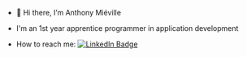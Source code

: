 - 👋 Hi there, I’m Anthony Miéville
-  I'm an 1st year apprentice programmer in application development

- How to reach me: <a href="https://www.linkedin.com/in/anthony-mi%C3%A9ville-3a8248199/"><img src="https://img.shields.io/badge/LinkedIn-blue?style=for-the-badge&logo=linkedin&logoColor=white" alt="LinkedIn Badge"/></a>

<!---
antjm10/antjm10 is a ✨ special ✨ repository because its `README.md` (this file) appears on your GitHub profile.
You can click the Preview link to take a look at your changes.
--->
